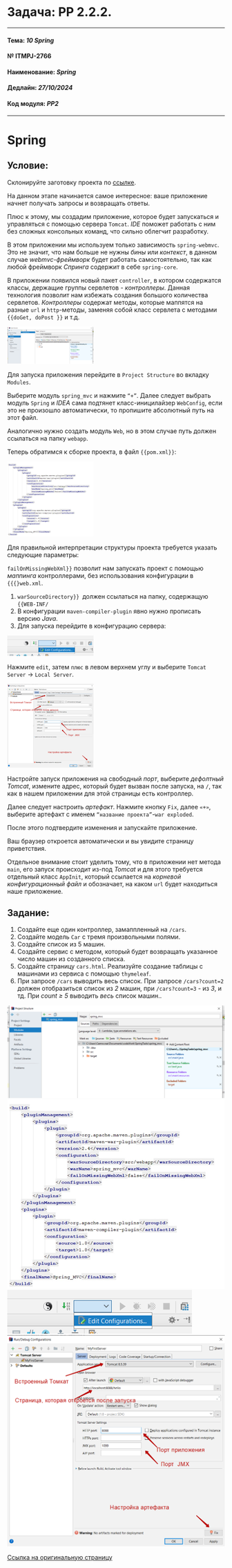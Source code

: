 # Задача: **PP 2.2.2.**

---

#### Тема: _10 Spring_
#### № **ITMPJ-2766**
#### Наименование: _Spring_
#### Дедлайн: _27/10/2024_
#### Код модуля: _PP2_

---
# Spring

## Условие:

Склонируйте заготовку проекта по [ссылке](https://github.com/VanderDT/Task-6).

На данном этапе начинается самое интересное: ваше приложение начнет получать запросы и возвращать ответы. 

Плюс к этому, мы создадим приложение, которое будет запускаться и управляться с помощью сервера `Tomcat`. 
_IDE_ поможет работать с ним без сложных консольных команд, что сильно облегчит разработку.

В этом приложении мы используем только зависимость `spring-webmvc`. Это не значит, что нам больше не нужны 
_бины_ или _контекст_, в данном случае _webmvc-фреймворк_ будет работать самостоятельно, 
так как любой фреймворк _Спринга_ содержит в себе `spring-core`.

В приложении появился новый пакет `controller`, в котором содержатся классы, держащие группы сервлетов - 
_контроллеры_. Данная технология позволит нам избежать создания большого количества сервлетов. 
_Контроллеры_ содержат методы, которые маппятся на разные `url` и `http`-методы, 
заменяя собой класс сервлета с методами `{{doGet, doPost }}` и т.д.

![Step1. Подключение модулей](/imgs/_thumb_01.png)

Для запуска приложения перейдите в `Project Structure` во вкладку `Modules`.

Выберите модуль `spring_mvc` и нажмите `“+”`. Далее следует выбрать модуль `Spring` и _IDEA_ сама подтянет 
класс-иницилайзер `WebConfig`, если это не произошло автоматически, то пропишите абсолютный путь на этот файл.

Аналогично нужно создать модуль `Web`, но в этом случае путь должен ссылаться на папку `webapp`.

Теперь обратимся к сборке проекта, в файл `{{pom.xml}}`:

![Step2. Добавление зависимостей](/imgs/_thumb_02.png)

Для правильной интерпретации структуры проекта требуется указать следующие параметры:

`failOnMissingWebXml}}` позволит нам запускать проект с помощью _маппинга_ контроллерами, без использования конфигурации в `{{{}web.xml`.

1. `warSourceDirectory}} `должен ссылаться на папку, содержащую `{{WEB-INF/`
2. В конфигурации `maven-compiler-plugin` явно нужно прописать версию _Java_.
3. Для запуска перейдите в конфигурацию сервера:

![Step3. Перейти в конфигурирование запуска](/imgs/_thumb_03.png)

Нажмите `edit`, затем `плюс` в левом верхнем углу и выберите `Tomcat Server` -> `Local Server`.

![Step4. Настроить конфигурацию запуска](/imgs/_thumb_04.png)

Настройте запуск приложения на свободный _порт_, выберите _дефолтный Tomcat_, измените адрес, 
который будет вызван после запуска, на `/`, так как в нашем приложении для этой страницы есть контроллер.

Далее следует настроить _артефакт_. Нажмите кнопку `Fix`, далее `«+»`, выберите артефакт 
с именем `“название проекта”`-`war exploded`.

После этого подтвердите изменения и запускайте приложение.

Ваш браузер откроется автоматически и вы увидите страницу приветствия.

Отдельное внимание стоит уделить тому, что в приложении нет метода `main`, его запуск происходит из-под _Tomcat_ 
и для этого требуется отдельный класс `AppInit`, который ссылается на _корневой конфигурационный файл_ 
и обозначает, на каком `url` будет находиться наше приложение.



## Задание:

1. Создайте еще один контроллер, замаппленный на `/cars`.
2. Создайте модель `Car` с тремя произвольными полями.
3. Создайте список из 5 машин.
4. Создайте сервис с методом, который будет возвращать указанное число машин из созданного списка.
5. Создайте страницу `cars.html`. Реализуйте создание таблицы с машинами из сервиса с помощью `thymeleaf`.
6. При запросе `/cars` выводить весь список. При запросе `/cars?count=2` должен отобразиться список из _2_ машин, 
при `/cars?count=3` - из _3_, и тд. При _count ≥ 5_ выводить _весь_ список машин..

![Step1. Подключение модулей](/imgs/1.png)
![Step2. Добавление зависимостей](/imgs/2.png)
![Step3. Перейти в конфигурирование запуска](/imgs/3.png)
![Step4. Настроить конфигурацию запуска](/imgs/4.png)

[Ссылка на оригинальную страницу](http://jira.it-mentor.tech/browse/ITMPJ-2766)